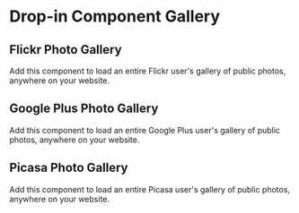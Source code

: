 # Drop-in Component Gallery

## Flickr Photo Gallery

Add this component to load an entire Flickr user's gallery of public photos, anywhere on your website.


## Google Plus Photo Gallery

Add this component to load an entire Google Plus user's gallery of public photos, anywhere on your website.


## Picasa Photo Gallery

Add this component to load an entire Picasa user's gallery of public photos, anywhere on your website.

